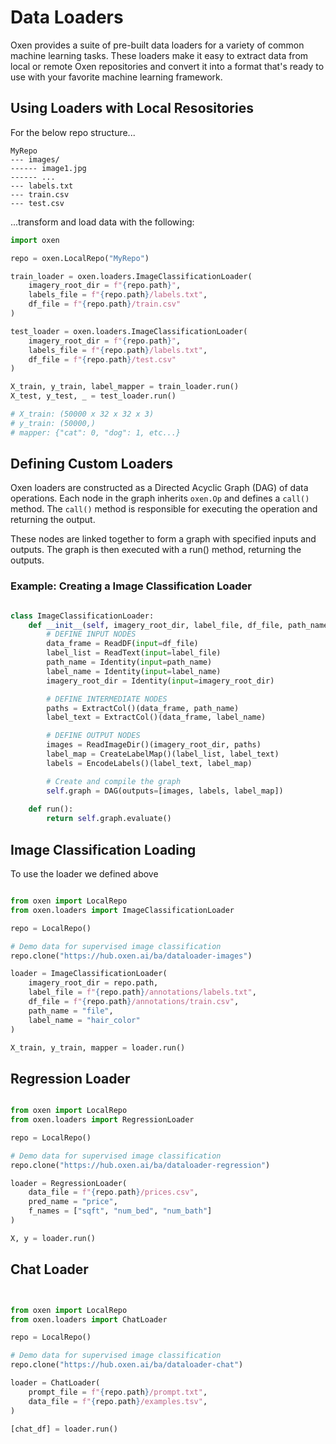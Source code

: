 # Data Loaders

Oxen provides a suite of pre-built data loaders for a variety of common machine learning tasks. These loaders make it easy to extract data from local or remote Oxen repositories and convert it into a format that's ready to use with your favorite machine learning framework.


## Using Loaders with Local Resositories 

For the below repo structure...

```
MyRepo
--- images/
------ image1.jpg 
------ ...
--- labels.txt
--- train.csv
--- test.csv 
```

...transform and load data with the following:

```python
import oxen 

repo = oxen.LocalRepo("MyRepo")

train_loader = oxen.loaders.ImageClassificationLoader(
    imagery_root_dir = f"{repo.path}",
    labels_file = f"{repo.path}/labels.txt", 
    df_file = f"{repo.path}/train.csv"
)

test_loader = oxen.loaders.ImageClassificationLoader(
    imagery_root_dir = f"{repo.path}",
    labels_file = f"{repo.path}/labels.txt", 
    df_file = f"{repo.path}/test.csv"
)

X_train, y_train, label_mapper = train_loader.run()
X_test, y_test, _ = test_loader.run()

# X_train: (50000 x 32 x 32 x 3)
# y_train: (50000,)
# mapper: {"cat": 0, "dog": 1, etc...}
```


## Defining Custom Loaders 

Oxen loaders are constructed as a Directed Acyclic Graph (DAG) of data operations. Each node in the graph inherits `oxen.Op` and defines a `call()` method. The `call()` method is responsible for executing the operation and returning the output.

These nodes are linked together to form a graph with specified inputs and outputs. The graph is then executed with a run() method, returning the outputs. 

### Example: Creating a Image Classification Loader


```python

class ImageClassificationLoader:
    def __init__(self, imagery_root_dir, label_file, df_file, path_name, label_name):
        # DEFINE INPUT NODES
        data_frame = ReadDF(input=df_file)
        label_list = ReadText(input=label_file) 
        path_name = Identity(input=path_name) 
        label_name = Identity(input=label_name)
        imagery_root_dir = Identity(input=imagery_root_dir) 

        # DEFINE INTERMEDIATE NODES
        paths = ExtractCol()(data_frame, path_name) 
        label_text = ExtractCol()(data_frame, label_name)

        # DEFINE OUTPUT NODES 
        images = ReadImageDir()(imagery_root_dir, paths) 
        label_map = CreateLabelMap()(label_list, label_text)
        labels = EncodeLabels()(label_text, label_map)

        # Create and compile the graph
        self.graph = DAG(outputs=[images, labels, label_map])
    
    def run():
        return self.graph.evaluate()

```

## Image Classification Loading

To use the loader we defined above

```python

from oxen import LocalRepo
from oxen.loaders import ImageClassificationLoader

repo = LocalRepo()

# Demo data for supervised image classification
repo.clone("https://hub.oxen.ai/ba/dataloader-images")

loader = ImageClassificationLoader(
    imagery_root_dir = repo.path,
    label_file = f"{repo.path}/annotations/labels.txt",
    df_file = f"{repo.path}/annotations/train.csv",
    path_name = "file",
    label_name = "hair_color"
)

X_train, y_train, mapper = loader.run()
```

## Regression Loader

```python

from oxen import LocalRepo
from oxen.loaders import RegressionLoader

repo = LocalRepo()

# Demo data for supervised image classification
repo.clone("https://hub.oxen.ai/ba/dataloader-regression")

loader = RegressionLoader(
    data_file = f"{repo.path}/prices.csv",
    pred_name = "price",
    f_names = ["sqft", "num_bed", "num_bath"]
)

X, y = loader.run()

```

## Chat Loader

```python


from oxen import LocalRepo
from oxen.loaders import ChatLoader

repo = LocalRepo()

# Demo data for supervised image classification
repo.clone("https://hub.oxen.ai/ba/dataloader-chat")

loader = ChatLoader(
    prompt_file = f"{repo.path}/prompt.txt",
    data_file = f"{repo.path}/examples.tsv", 
)

[chat_df] = loader.run()

```
